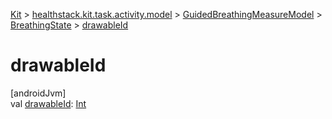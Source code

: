 
[Kit](../../../../kit.html) > [healthstack.kit.task.activity.model](../../index.html) > [GuidedBreathingMeasureModel](../index.html) > [BreathingState](index.html) > [drawableId](drawable-id.html)



# drawableId



[androidJvm]\
val [drawableId](drawable-id.html): [Int](https://kotlinlang.org/api/latest/jvm/stdlib/kotlin/-int/index.html)




